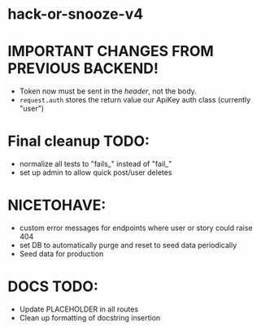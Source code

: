 # hack-or-snooze-v4

# IMPORTANT CHANGES FROM PREVIOUS BACKEND!

- Token now must be sent in the _header_, not the body.
- `request.auth` stores the return value our ApiKey auth class (currently
  "user")

# Final cleanup TODO:
- normalize all tests to "fails_" instead of "fail_"
- set up admin to allow quick post/user deletes

# NICETOHAVE:
- custom error messages for endpoints where user or story could raise 404
- set DB to automatically purge and reset to seed data periodically
- Seed data for production

# DOCS TODO:

- Update PLACEHOLDER in all routes
- Clean up formatting of docstring insertion